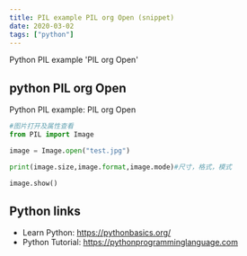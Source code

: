 ```yaml
---
title: PIL example PIL org Open (snippet)
date: 2020-03-02
tags: ["python"]
---
```

Python PIL example 'PIL org Open'


## python PIL org Open

Python PIL example: PIL org Open

```python
#图片打开及属性查看
from PIL import Image

image = Image.open("test.jpg")

print(image.size,image.format,image.mode)#尺寸，格式，模式

image.show()

```

## Python links

- Learn Python: https://pythonbasics.org/
- Python Tutorial: https://pythonprogramminglanguage.com
